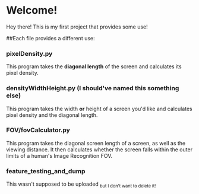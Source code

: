 # Welcome!
 
Hey there! This is my first project that provides some use!

##Each file provides a different use:

### pixelDensity.py

This program takes the **diagonal length** of the screen and calculates its pixel density.

### densityWidthHeight.py (I should've named this something else)

This program takes the width **or** height of a screen you'd like and calculates pixel density and the diagonal length.

### FOV/fovCalculator.py

This program takes the diagonal screen length of a screen, as well as the viewing distance. It then calculates whether the screen falls within the outer limits of a human's
Image Recognition FOV.

### feature_testing_and_dump

This wasn't supposed to be uploaded <sub>but I don't want to delete it!</sub>
